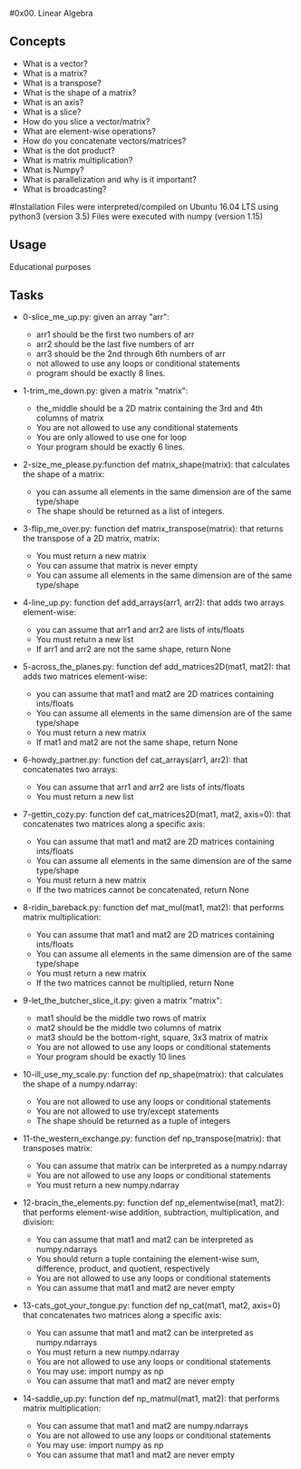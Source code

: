 #0x00. Linear Algebra

## Concepts

- What is a vector?
- What is a matrix?
- What is a transpose?
- What is the shape of a matrix?
- What is an axis?
- What is a slice?
- How do you slice a vector/matrix?
- What are element-wise operations?
- How do you concatenate vectors/matrices?
- What is the dot product?
- What is matrix multiplication?
- What is Numpy?
- What is parallelization and why is it important?
- What is broadcasting?

#Installation
Files were interpreted/compiled on Ubuntu 16.04 LTS using python3 (version 3.5)
Files were executed with numpy (version 1.15)

## Usage

Educational purposes

## Tasks
- 0-slice_me_up.py: given an array "arr":
  - arr1 should be the first two numbers of arr
  - arr2 should be the last five numbers of arr
  - arr3 should be the 2nd through 6th numbers of arr
  - not allowed to use any loops or conditional statements
  - program should be exactly 8 lines.

- 1-trim_me_down.py: given a matrix "matrix":
  - the_middle should be a 2D matrix containing the 3rd and 4th columns of matrix
  - You are not allowed to use any conditional statements
  - You are only allowed to use one for loop
  - Your program should be exactly 6 lines.
- 2-size_me_please.py:function def matrix_shape(matrix): that calculates the shape of a matrix:
  - you can assume all elements in the same dimension are of the same type/shape
  - The shape should be returned as a list of integers.
- 3-flip_me_over.py: function def matrix_transpose(matrix): that returns the transpose of a 2D matrix, matrix:
  - You must return a new matrix
  - You can assume that matrix is never empty
  - You can assume all elements in the same dimension are of the same type/shape
- 4-line_up.py: function def add_arrays(arr1, arr2): that adds two arrays element-wise:
  - you can assume that arr1 and arr2 are lists of ints/floats
  - You must return a new list
  - If arr1 and arr2 are not the same shape, return None
- 5-across_the_planes.py: function def add_matrices2D(mat1, mat2): that adds two matrices element-wise:
  - you can assume that mat1 and mat2 are 2D matrices containing ints/floats
  - You can assume all elements in the same dimension are of the same type/shape
  - You must return a new matrix
  - If mat1 and mat2 are not the same shape, return None
- 6-howdy_partner.py: function def cat_arrays(arr1, arr2): that concatenates two arrays:
  - You can assume that arr1 and arr2 are lists of ints/floats
  - You must return a new list
- 7-gettin_cozy.py: function def cat_matrices2D(mat1, mat2, axis=0): that concatenates two matrices along a specific axis:
  - You can assume that mat1 and mat2 are 2D matrices containing ints/floats
  - You can assume all elements in the same dimension are of the same type/shape
  - You must return a new matrix
  - If the two matrices cannot be concatenated, return None
- 8-ridin_bareback.py:  function def mat_mul(mat1, mat2): that performs matrix multiplication:
  - You can assume that mat1 and mat2 are 2D matrices containing ints/floats
  - You can assume all elements in the same dimension are of the same type/shape
  - You must return a new matrix
  - If the two matrices cannot be multiplied, return None
- 9-let_the_butcher_slice_it.py: given a matrix "matrix":
  - mat1 should be the middle two rows of matrix
  - mat2 should be the middle two columns of matrix
  - mat3 should be the bottom-right, square, 3x3 matrix of matrix
  - You are not allowed to use any loops or conditional statements
  - Your program should be exactly 10 lines
- 10-ill_use_my_scale.py: function def np_shape(matrix): that calculates the shape of a numpy.ndarray:
  - You are not allowed to use any loops or conditional statements
  - You are not allowed to use try/except statements
  - The shape should be returned as a tuple of integers
- 11-the_western_exchange.py: function def np_transpose(matrix): that transposes matrix:
  - You can assume that matrix can be interpreted as a numpy.ndarray
  - You are not allowed to use any loops or conditional statements
  - You must return a new numpy.ndarray
- 12-bracin_the_elements.py: function def np_elementwise(mat1, mat2): that performs element-wise addition, subtraction, multiplication, and division:
  - You can assume that mat1 and mat2 can be interpreted as numpy.ndarrays
  - You should return a tuple containing the element-wise sum, difference, product, and quotient, respectively
  - You are not allowed to use any loops or conditional statements
  - You can assume that mat1 and mat2 are never empty
- 13-cats_got_your_tongue.py: function def np_cat(mat1, mat2, axis=0) that concatenates two matrices along a specific axis:
  - You can assume that mat1 and mat2 can be interpreted as numpy.ndarrays
  - You must return a new numpy.ndarray
  - You are not allowed to use any loops or conditional statements
  - You may use: import numpy as np
  - You can assume that mat1 and mat2 are never empty
- 14-saddle_up.py: function def np_matmul(mat1, mat2): that performs matrix multiplication:
  - You can assume that mat1 and mat2 are numpy.ndarrays
  - You are not allowed to use any loops or conditional statements
  - You may use: import numpy as np
  - You can assume that mat1 and mat2 are never empty
